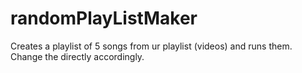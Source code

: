 # randomPlayListMaker
Creates a playlist of 5 songs from ur playlist (videos) and runs them.
Change the directly accordingly.
